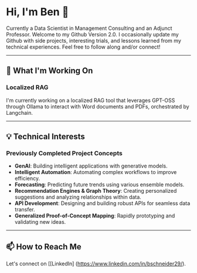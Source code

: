 # Hi, I'm Ben 👋

Currently a Data Scientist in Management Consulting and an Adjunct Professor. Welcome to my Github Version 2.0. I occasionally update my Github with side projects, interesting trials, and lessons learned from my technical experiences. Feel free to follow along and/or connect!

---

## 🚀 What I'm Working On

### **Localized RAG**
I'm currently working on a localized RAG tool that leverages GPT-OSS through Ollama to interact with Word documents and PDFs, orchestrated by Langchain.

---

## 💡 Technical Interests

### **Previously Completed Project Concepts**
- **GenAI**: Building intelligent applications with generative models.
- **Intelligent Automation**: Automating complex workflows to improve efficiency.
- **Forecasting**: Predicting future trends using various ensemble models.
- **Recommendation Engines & Graph Theory**: Creating personalized suggestions and analyzing relationships within data.
- **API Development**: Designing and building robust APIs for seamless data transfer.
- **Generalized Proof-of-Concept Mapping**: Rapidly prototyping and validating new ideas.

---

## 📫 How to Reach Me

Let's connect on [[LinkedIn] (https://www.linkedin.com/in/bschneider29/).
